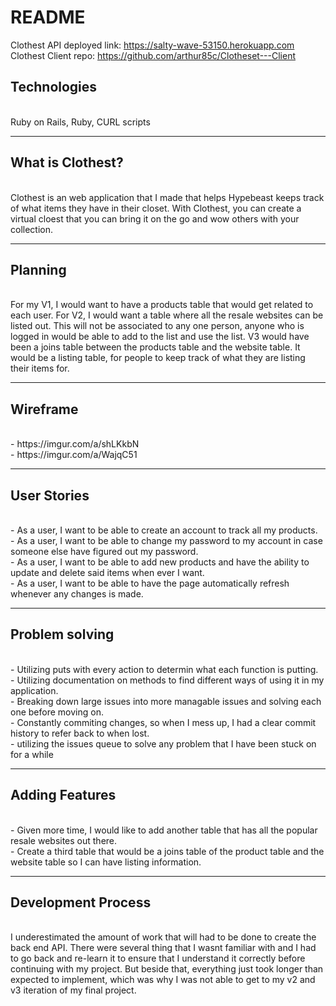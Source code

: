 <h1>README</h1>

Clothest API deployed link: https://salty-wave-53150.herokuapp.com<br>
Clothest Client repo: https://github.com/arthur85c/Clotheset---Client<br>

<h2>Technologies</h2><br>
Ruby on Rails, Ruby, CURL scripts
<hr>
<h2>What is Clothest?</h2><br>
Clothest is an web application that I made that helps Hypebeast keeps track of what items they have in their closet. With Clothest, you can create a virtual cloest that you can bring it on the go and wow others with your collection.
<hr>
<h2>Planning</h2><br>
For my V1, I would want to have a products table that would get related to each user. For V2, I would want a table where all the resale websites can be listed out. This will not be associated to any one person, anyone who is logged in would be able to add to the list and use the list. V3 would have been a joins table between the products table and the website table. It would be a listing table, for people to keep track of what they are listing their items for.
<hr>
<h2>Wireframe</h2><br>
- https://imgur.com/a/shLKkbN<br>
- https://imgur.com/a/WajqC51<br>
<hr>
<h2>User Stories</h2><br>
- As a user, I want to be able to create an account to track all my products.<br>
- As a user, I want to be able to change my password to my account in case someone else have figured out my password.<br>
- As a user, I want to be able to add new products and have the ability to update and delete said items when ever I want.<br>
- As a user, I want to be able to have the page automatically refresh whenever any changes is made.<br>
<hr>
<h2>Problem solving</h2><br>
- Utilizing puts with every action to determin what each function is putting.<br>
- Utilizing documentation on methods to find different ways of using it in my application.<br>
- Breaking down large issues into more managable issues and solving each one before moving on.<br>
- Constantly commiting changes, so when I mess up, I had a clear commit history to refer back to when lost.<br>
- utilizing the issues queue to solve any problem that I have been stuck on for a while<br>
<hr>
<h2>Adding Features</h2><br>
- Given more time, I would like to add another table that has all the popular resale websites out there.<br>
- Create a third table that would be a joins table of the product table and the website table so I can have listing information.<br>
<hr>
<h2>Development Process</h2><br>
I underestimated the amount of work that will had to be done to create the back end API. There were several thing that I wasnt familiar with and I had to go back and re-learn it to ensure that I understand it correctly before continuing with my project. But beside that, everything just took longer than expected to implement, which was why I was not able to get to my v2 and v3 iteration of my final project.
